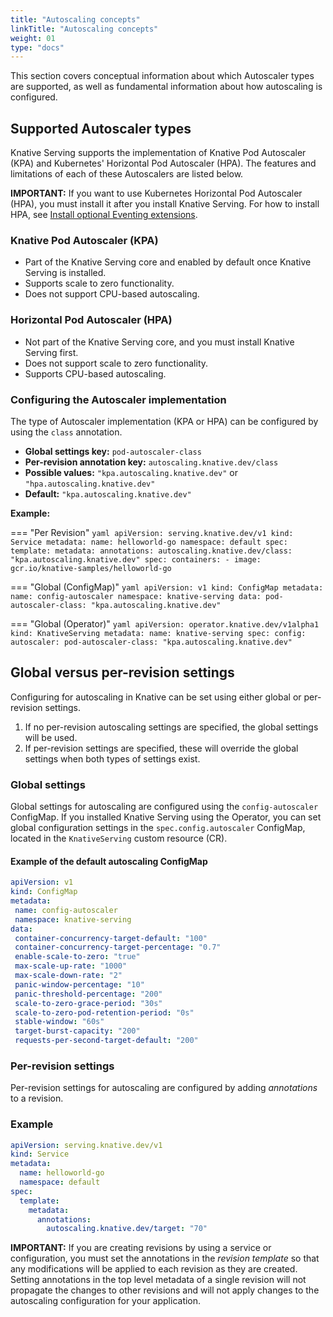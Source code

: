 ```yaml
---
title: "Autoscaling concepts"
linkTitle: "Autoscaling concepts"
weight: 01
type: "docs"
---
```


This section covers conceptual information about which Autoscaler types are supported, as well as fundamental information about how autoscaling is configured.

## Supported Autoscaler types

Knative Serving supports the implementation of Knative Pod Autoscaler (KPA) and Kubernetes' Horizontal Pod Autoscaler (HPA). The features and limitations of each of these Autoscalers are listed below.

**IMPORTANT:** If you want to use Kubernetes Horizontal Pod Autoscaler (HPA),
you must install it after you install Knative Serving.
For how to install HPA, see [Install optional Eventing extensions](../../install/install-extensions.md#install-optional-serving-extensions).

### Knative Pod Autoscaler (KPA)

* Part of the Knative Serving core and enabled by default once Knative Serving is installed.
* Supports scale to zero functionality.
* Does not support CPU-based autoscaling.

### Horizontal Pod Autoscaler (HPA)

* Not part of the Knative Serving core, and you must install Knative Serving first.
* Does not support scale to zero functionality.
* Supports CPU-based autoscaling.

### Configuring the Autoscaler implementation

The type of Autoscaler implementation (KPA or HPA) can be configured by using the `class` annotation.

* **Global settings key:** `pod-autoscaler-class`
* **Per-revision annotation key:** `autoscaling.knative.dev/class`
* **Possible values:** `"kpa.autoscaling.knative.dev"` or `"hpa.autoscaling.knative.dev"`
* **Default:** `"kpa.autoscaling.knative.dev"`

**Example:**

=== "Per Revision"
    ```yaml
    apiVersion: serving.knative.dev/v1
    kind: Service
    metadata:
      name: helloworld-go
      namespace: default
    spec:
      template:
        metadata:
          annotations:
            autoscaling.knative.dev/class: "kpa.autoscaling.knative.dev"
        spec:
          containers:
            - image: gcr.io/knative-samples/helloworld-go
    ```

=== "Global (ConfigMap)"
    ```yaml
    apiVersion: v1
    kind: ConfigMap
    metadata:
     name: config-autoscaler
     namespace: knative-serving
    data:
     pod-autoscaler-class: "kpa.autoscaling.knative.dev"
    ```

=== "Global (Operator)"
    ```yaml
    apiVersion: operator.knative.dev/v1alpha1
    kind: KnativeServing
    metadata:
      name: knative-serving
    spec:
      config:
        autoscaler:
          pod-autoscaler-class: "kpa.autoscaling.knative.dev"
    ```




## Global versus per-revision settings

Configuring for autoscaling in Knative can be set using either global or per-revision settings.

1. If no per-revision autoscaling settings are specified, the global settings will be used.
1. If per-revision settings are specified, these will override the global settings when both types of settings exist.

### Global settings

Global settings for autoscaling are configured using the `config-autoscaler` ConfigMap. If you installed Knative Serving using the Operator, you can set global configuration settings in the `spec.config.autoscaler` ConfigMap, located in the `KnativeServing` custom resource (CR).

#### Example of the default autoscaling ConfigMap

```yaml
apiVersion: v1
kind: ConfigMap
metadata:
 name: config-autoscaler
 namespace: knative-serving
data:
 container-concurrency-target-default: "100"
 container-concurrency-target-percentage: "0.7"
 enable-scale-to-zero: "true"
 max-scale-up-rate: "1000"
 max-scale-down-rate: "2"
 panic-window-percentage: "10"
 panic-threshold-percentage: "200"
 scale-to-zero-grace-period: "30s"
 scale-to-zero-pod-retention-period: "0s"
 stable-window: "60s"
 target-burst-capacity: "200"
 requests-per-second-target-default: "200"
```

### Per-revision settings

Per-revision settings for autoscaling are configured by adding _annotations_ to a revision.

### Example

```yaml
apiVersion: serving.knative.dev/v1
kind: Service
metadata:
  name: helloworld-go
  namespace: default
spec:
  template:
    metadata:
      annotations:
        autoscaling.knative.dev/target: "70"
```

**IMPORTANT:** If you are creating revisions by using a service or configuration, you must set the annotations in the _revision template_ so that any modifications will be applied to each revision as they are created.
Setting annotations in the top level metadata of a single revision will not propagate the changes to other revisions and will not apply changes to the autoscaling configuration for your application.
